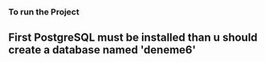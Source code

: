 ### To run the Project
## First PostgreSQL must be installed than u should create a database named 'deneme6'
